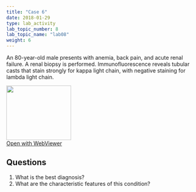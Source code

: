```yaml
---
title: "Case 6"
date: 2018-01-29
type: lab_activity
lab_topic_number: 8
lab_topic_name: "lab08"
weight: 6
---
```

<div class="entrybody">
<p>An 80-year-old male presents with anemia, back pain, and acute renal failure. A renal biopsy is performed. Immunofluorescence reveals tubular casts that stain strongly for kappa light chain, with negative staining for lambda light chain.<br clear="all"></p>

<div class="thumbnail"><a href="http://virtualslides.cumc.columbia.edu/Renal%20Path%2006.svs/view.apml?" target="_blank"><img alt="" src="http://pathologylab.ccnmtl.columbia.edu/assets/images/slide_renal_case6.jpg" width="170" height="143" class="mt-image-left"></a><br><a href="http://virtualslides.cumc.columbia.edu/Renal%20Path%2006.svs/view.apml?" target="_blank">Open with WebViewer</a></div>

<h2>Questions</h2>


<ol>
<li>What is the best diagnosis?</li>
<li>What are the characteristic features of this condition?</li>
</ol>


						
</div>
